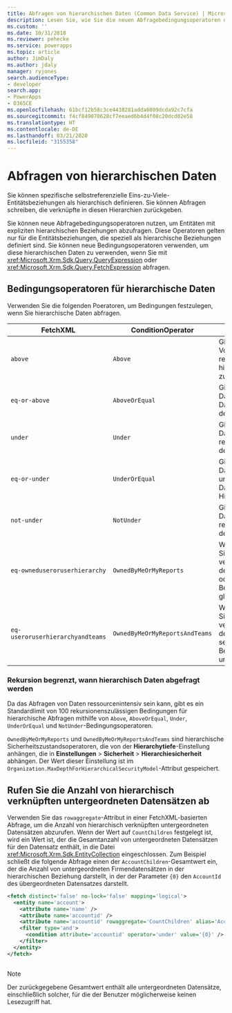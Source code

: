 ```yaml
---
title: Abfragen von hierarchischen Daten (Common Data Service) | Microsoft-Dokumentation
description: Lesen Sie, wie Sie die neuen Abfragebedingungsoperatoren nutzen, um Entitäten mit expliziten hierarchischen Beziehungen abzufragen.
ms.custom: ''
ms.date: 10/31/2018
ms.reviewer: pehecke
ms.service: powerapps
ms.topic: article
author: JimDaly
ms.author: jdaly
manager: ryjones
search.audienceType:
- developer
search.app:
- PowerApps
- D365CE
ms.openlocfilehash: 61bcf12b58c3ce4438281adda0809dcda92c7cfa
ms.sourcegitcommit: f4cf849070628cf7eeaed6b4d4f08c20dcd02e58
ms.translationtype: HT
ms.contentlocale: de-DE
ms.lasthandoff: 03/21/2020
ms.locfileid: "3155358"
---
```

# <a name="query-hierarchical-data"></a>Abfragen von hierarchischen Daten

Sie können spezifische selbstreferenzielle Eins-zu-Viele-Entitätsbeziehungen als hierarchisch definieren. Sie können Abfragen schreiben, die verknüpfte in diesen Hierarchien zurückgeben.  
  
Sie können neue Abfragebedingungsoperatoren nutzen, um Entitäten mit expliziten hierarchischen Beziehungen abzufragen. Diese Operatoren gelten nur für die Entitätsbeziehungen, die speziell als hierarchische Beziehungen definiert sind. Sie können neue Bedingungsoperatoren verwenden, um diese hierarchischen Daten zu verwenden, wenn Sie mit <xref:Microsoft.Xrm.Sdk.Query.QueryExpression> oder <xref:Microsoft.Xrm.Sdk.Query.FetchExpression> abfragen.  
  
<a name="BKMK_ConditionOperators"></a>   
## <a name="condition-operators-for-hierarchical-data"></a>Bedingungsoperatoren für hierarchische Daten  
 Verwenden Sie die folgenden Poeratoren, um Bedingungen festzulegen, wenn Sie hierarchische Daten abfragen.  
  
|FetchXML|ConditionOperator|Beschreibung|  
|--------------|-----------------------|-----------------|  
|`above`|`Above`|Gibt alle Datensätze in der Vorfahrenlinie des referenzierten hierarchischen Datensatzes zurück.|  
|`eq-or-above`|`AboveOrEqual`|Gibt den referenzierten Datensatz und alle Datensätze über diesem in der Hierarchie zurück.|  
|`under`|`Under`|Gibt alle untergeordneten Datensätze in dem referenzierten Datensatz in der Hierarchie zurück.|  
|`eq-or-under`|`UnderOrEqual`|Gibt den referenzierten Datensatz und allle untergeordneten Datensätze in in der Hierarchie zurück.|  
|`not-under`|`NotUnder`|Gibt alle untergeordneten Datensätze nicht unter dem referenzierten Datensatz in der Hierarchie zurück.|  
|`eq-owneduseroruserhierarchy`|`OwnedByMeOrMyReports`|Wenn hierarchische Sicherheitsmodelle verwendet werden, ist dies dem aktuellen Benutzer oder desse°n Berichterstellungshierarchie gleich|  
|`eq-useroruserhierarchyandteams`|`OwnedByMeOrMyReportsAndTeams`|Wenn hierarchische Sicherheitsmodelle verwendet werden, ist dies dem aktuellen Benutzer und seinen Teams oder seiner Berichterstellungshierarchie und deren Teams gleich|  
  
### <a name="recursion-limits-when-querying-hierarchical-data"></a>Rekursion begrenzt, wann hierarchisch Daten abgefragt werden  
 Da das Abfragen von Daten ressourcenintensiv sein kann, gibt es ein Standardlimit von 100 rekursionenszulässigen Bedingungen für hierarchische Abfragen mithilfe von `Above`, `AboveOrEqual`, `Under`, `UnderOrEqual` und `NotUnder`-Bedingungsoperatoren.  
  
 `OwnedByMeOrMyReports` und `OwnedByMeOrMyReportsAndTeams` sind hierarchische Sicherheitszustandsoperatoren, die von der **Hierarchytiefe**-Einstellung anhängen, die in **Einstellungen** > **Sicherheit** > **Hierarchiesicherheit** abhängen. Der Wert dieser Einstellung ist im `Organization.MaxDepthForHierarchicalSecurityModel`-Attribut gespeichert.  
  
<a name="BKMK_ChildCountAggregate"></a>   
## <a name="retrieve-the-number-of-hierarchically-related-child-records"></a>Rufen Sie die Anzahl von hierarchisch verknüpften untergeordneten Datensätzen ab  
 Verwenden Sie das `rowaggregate`-Attribut in einer FetchXML-basierten Abfrage, um die Anzahl von hierarchisch verknüpften untergeordneten Datensätzen abzurufen. Wenn der Wert auf `CountChildren` festgelegt ist, wird ein Wert ist, der die Gesamtanzahl von untergeordneten Datensätzen für den Datensatz enthält, in die Datei <xref:Microsoft.Xrm.Sdk.EntityCollection> eingeschlossen. Zum Beispiel schließt die folgende Abfrage einen der `AccountChildren`-Gesamtwert ein, der die Anzahl von untergeordneten Firmendatensätzen in der hierarchischen Beziehung darstellt, in der der Parameter `{0}` den `AccountId` des übergeordneten Datensatzes darstellt.  
  
```xml  
<fetch distinct='false' no-lock='false' mapping='logical'>  
  <entity name='account'>  
    <attribute name='name' />  
    <attribute name='accountid' />  
    <attribute name='accountid' rowaggregate='CountChildren' alias='AccountChildren'/>  
    <filter type='and'>  
      <condition attribute='accountid' operator='under' value='{0}' />  
    </filter>  
  </entity>  
</fetch>  
  
```  
  
> [!NOTE]
>  Der zurückgegebene Gesamtwert enthält alle untergeordneten Datensätze, einschließlich solcher, für die der Benutzer möglicherweise keinen Lesezugriff hat.  
  
 
